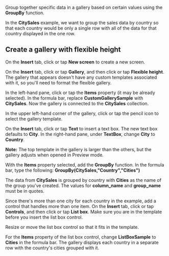 <properties
   pageTitle="Sort data in a gallery using the GroupBy function | Microsoft PowerApps"
   description="Group together specific data in a gallery based on certain values"
   services=""
   suite="powerapps"
   documentationCenter="na"
   authors="v-subohe"
   manager="anneta"
   editor=""
   tags=""/>

<tags
   ms.service="powerapps"
   ms.devlang="na"
   ms.topic="get-started-article"
   ms.tgt_pltfrm="na"
   ms.workload="na"
   ms.date="05/31/2017"
   ms.author="v-subohe"/>


Group together specific data in a gallery based on certain values using the **GroupBy** function.

In the **CitySales** example, we want to group the sales data by country so that each country would be only a single row with all of the data for that country displayed in the one row.

## Create a gallery with flexible height
On the **Insert** tab, click or tap **New screen** to create a new screen.
<!-- In the video, Audrie talks about creating a new screen first, but I don't think this is necessary-->

On the **Insert** tab, click or tap **Gallery**, and then click or tap **Flexible height**. The gallery that appears doesn't have any custom templates associated with it, so you'll need to format the flexible gallery.
<!-- add screenshot here-->

In the left-hand pane, click or tap the **Items** property (it may be already selected). In the formula bar, replace **CustomGallerySample** with **CitySales**. Now the gallery is connected to the **CitySales** collection.

In the upper left-hand corner of the gallery, click or tap the pencil icon to select the gallery template.

On the **Insert** tab, click or tap **Text** to insert a text box. The new text box defaults to **City**. In the right-hand pane, under **TextBox**, change **City** to **Country**.
<!-- add screenshot here-->

**Note:** The top template in the gallery is larger than the others, but the gallery adjusts when opened in Preview mode.

With the **Items** property selected, add the **GroupBy** function. In the formula bar, type the following:
**GroupBy(CitySales,"Country","Cities")**

The data from **CitySales** is grouped by country with **Cities** as the name of the group you've created. The values for **column_name** and **group_name** must be in quotes.

Since there's more than one city for each country in the example, add a control that handles more than one item. On the **Insert** tab, click or tap **Controls**, and then click or tap **List box**. Make sure you are in the template before you insert the list box control.

Resize or move the list box control so that it fits in the template.

For the **Items** property of the list box control, change **ListBoxSample** to **Cities** in the formula bar. The gallery displays each country in a separate row with the country's cities grouped with it.
